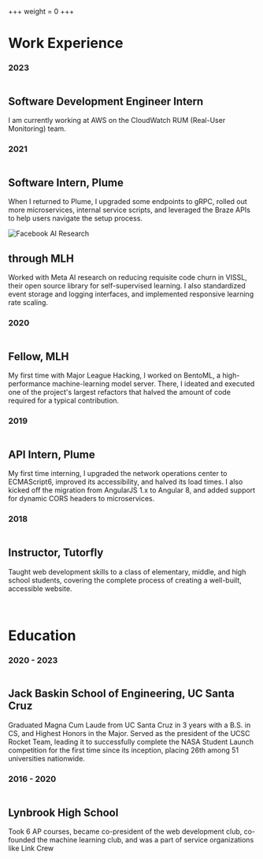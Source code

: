 +++
weight = 0
+++

<div id="experience-container">

# Work Experience

### 2023
<section class="education">
    <div>
        <img src="_index_/aws.png" alt="" data-dark-src="_index_/AWS-Logo-halfwhite.png" data-light-src="_index_/aws.png">
        <h2>Software Development Engineer Intern</h2>
    </div>
    
I am currently working at AWS on the CloudWatch RUM (Real-User Monitoring) team.
</section>

### 2021
<section class="education">
    <div>
        <img src="_index_/plume.png" alt="">
        <h2>Software Intern, Plume</h2>
    </div>

When I returned to Plume, I upgraded some endpoints to gRPC, 
rolled out more microservices, internal service scripts, and 
leveraged the Braze APIs to help users navigate the setup
process.
</section>

<section class="education">
    <div>
        <img src="_index_/Meta.jpg" alt="Facebook AI Research">
        <h2>through MLH</h2>
    </div>

Worked with Meta AI research on reducing requisite code churn in VISSL, their open source library for 
self-supervised learning. I also standardized event storage and logging interfaces, and implemented responsive
learning rate scaling.
</section>

### 2020

<section class="education">
    <div>
        <img src="_index_/mlh-logo-black.svg" data-light-src="_index_/mlh-logo-black.svg" data-dark-src="_index_/mlh-logo-white.svg" alt="">
        <h2>Fellow, MLH</h2>
    </div>
    
My first time with Major League Hacking, I worked on BentoML, a high-performance machine-learning model server. 
There, I ideated and executed one of the project's largest refactors that halved the amount of code required for 
a typical contribution.
</section>

### 2019

<section class="education">
    <div>
        <img src="_index_/plume.png" alt="">
        <h2>API Intern, Plume</h2>
    </div>

My first time interning, I upgraded the network operations center to ECMAScript6, improved its accessibility, and halved its load times. 
I also kicked off the migration from AngularJS 1.x to Angular 8, and added support for dynamic CORS headers to microservices. 
</section>

### 2018

<section class="education">
    <div>
        <img src="_index_/tutorfly.png" alt="">
        <h2>Instructor, Tutorfly</h2>
    </div>

Taught web development skills to a class of elementary, middle, and high school students, covering the complete process of creating a well-built, accessible website. 
</section>

<br>

# Education

### 2020 - 2023

<section class="education">
    <div>
        <img src="_index_/ucsc.png" alt="">
        <h2>Jack Baskin School of Engineering, UC Santa Cruz</h2>
    </div>
    
Graduated Magna Cum Laude from UC Santa Cruz in 3 years with a B.S. in CS, and Highest Honors in the Major.
Served as the president of the UCSC Rocket Team, leading it to successfully complete the NASA Student Launch
competition for the first time since its inception, placing 26th among 51 universities nationwide.
</section>

### 2016 - 2020
<section class="education">
    <div>
        <img src="_index_/lhs.jpg" alt="">
        <h2>Lynbrook High School</h2>
    </div>
    
Took 6 AP courses, became co-president of the web development club, co-founded the machine learning club, and was a part of service organizations like Link Crew
</section>

</div>

